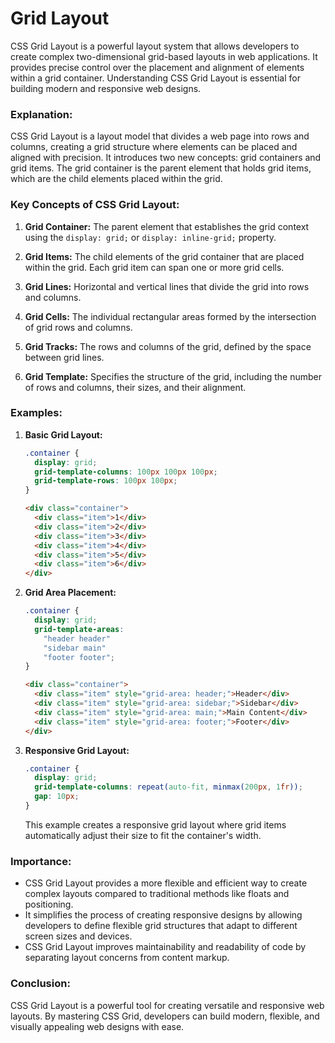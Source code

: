 # Grid Layout

CSS Grid Layout is a powerful layout system that allows developers to create complex two-dimensional grid-based layouts in web applications. It provides precise control over the placement and alignment of elements within a grid container. Understanding CSS Grid Layout is essential for building modern and responsive web designs.

### Explanation:

CSS Grid Layout is a layout model that divides a web page into rows and columns, creating a grid structure where elements can be placed and aligned with precision. It introduces two new concepts: grid containers and grid items. The grid container is the parent element that holds grid items, which are the child elements placed within the grid.

### Key Concepts of CSS Grid Layout:

1. **Grid Container:** The parent element that establishes the grid context using the `display: grid;` or `display: inline-grid;` property.
2. **Grid Items:** The child elements of the grid container that are placed within the grid. Each grid item can span one or more grid cells.

3. **Grid Lines:** Horizontal and vertical lines that divide the grid into rows and columns.

4. **Grid Cells:** The individual rectangular areas formed by the intersection of grid rows and columns.

5. **Grid Tracks:** The rows and columns of the grid, defined by the space between grid lines.

6. **Grid Template:** Specifies the structure of the grid, including the number of rows and columns, their sizes, and their alignment.

### Examples:

1. **Basic Grid Layout:**

   ```css
   .container {
     display: grid;
     grid-template-columns: 100px 100px 100px;
     grid-template-rows: 100px 100px;
   }
   ```

   ```html
   <div class="container">
     <div class="item">1</div>
     <div class="item">2</div>
     <div class="item">3</div>
     <div class="item">4</div>
     <div class="item">5</div>
     <div class="item">6</div>
   </div>
   ```

2. **Grid Area Placement:**

   ```css
   .container {
     display: grid;
     grid-template-areas:
       "header header"
       "sidebar main"
       "footer footer";
   }
   ```

   ```html
   <div class="container">
     <div class="item" style="grid-area: header;">Header</div>
     <div class="item" style="grid-area: sidebar;">Sidebar</div>
     <div class="item" style="grid-area: main;">Main Content</div>
     <div class="item" style="grid-area: footer;">Footer</div>
   </div>
   ```

3. **Responsive Grid Layout:**
   ```css
   .container {
     display: grid;
     grid-template-columns: repeat(auto-fit, minmax(200px, 1fr));
     gap: 10px;
   }
   ```
   This example creates a responsive grid layout where grid items automatically adjust their size to fit the container's width.

### Importance:

- CSS Grid Layout provides a more flexible and efficient way to create complex layouts compared to traditional methods like floats and positioning.
- It simplifies the process of creating responsive designs by allowing developers to define flexible grid structures that adapt to different screen sizes and devices.
- CSS Grid Layout improves maintainability and readability of code by separating layout concerns from content markup.

### Conclusion:

CSS Grid Layout is a powerful tool for creating versatile and responsive web layouts. By mastering CSS Grid, developers can build modern, flexible, and visually appealing web designs with ease.
